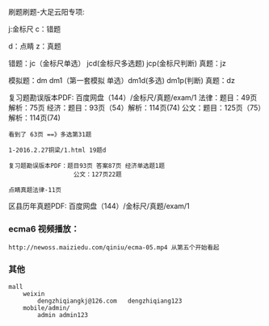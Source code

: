 刷题刷题-大足云阳专项:




j:金标尺
c：错题

d：点睛
z：真题

错题：jc（金标尺单选）  jcd(金标尺多选题)   jcp(金标尺判断)
真题：jz

模拟题：dm dm1（第一套模拟 单选）dm1d(多选) dm1p(判断) 
真题：dz


复习题勘误版本PDF: 百度网盘（144）/金标尺/真题/exam/1
    法律：题目：49页  解析：75页
    经济：题目：93页（54）解析：114页(74)
    公文：题目：125页（75）解析：114页(74)
    
    看到了 63页 ==》多选第31题

    1-2016.2.27铜梁/1.html 19题d

    复习题勘误版本PDF：题目93页 答案87页 经济单选题1题
                      公文：127页22题                        

    点睛真题法律-11页



区县历年真题PDF: 百度网盘（144）/金标尺/真题/exam/1

### ecma6 视频播放：
    http://newoss.maiziedu.com/qiniu/ecma-05.mp4 从第五个开始看起

### 其他
    mall 
        weixin    
            dengzhiqiangkj@126.com   dengzhiqiang123   
        mobile/admin/
            admin admin123